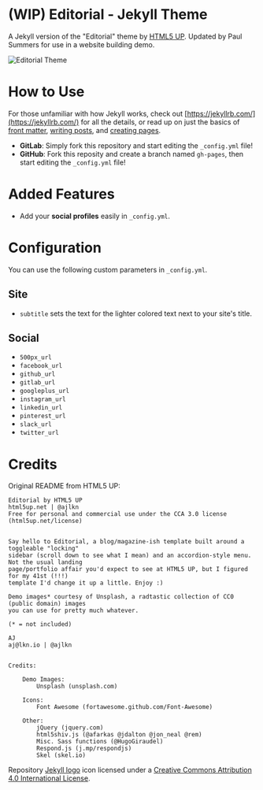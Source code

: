 # (WIP) Editorial - Jekyll Theme

A Jekyll version of the "Editorial" theme by [HTML5 UP](https://html5up.net/). Updated by Paul Summers for use in a website building demo.

![Editorial Theme](assets/images/screenshot.jpg "Editorial Theme")

# How to Use

For those unfamiliar with how Jekyll works, check out [https://jekyllrb.com/](https://jekyllrb.com/) for all the details,
or read up on just the basics of [front matter](https://jekyllrb.com/docs/frontmatter/), [writing posts](https://jekyllrb.com/docs/posts/),
and [creating pages](https://jekyllrb.com/docs/pages/).

- **GitLab**: Simply fork this repository and start editing the `_config.yml` file!
- **GitHub**: Fork this reposity and create a branch named `gh-pages`, then start editing the `_config.yml` file!

# Added Features

* Add your **social profiles** easily in `_config.yml`.

# Configuration

You can use the following custom parameters in `_config.yml`.

## Site
- `subtitle` sets the text for the lighter colored text next to your site's title.

## Social
- `500px_url`
- `facebook_url`
- `github_url`
- `gitlab_url`
- `googleplus_url`
- `instagram_url`
- `linkedin_url`
- `pinterest_url`
- `slack_url`
- `twitter_url`

# Credits

Original README from HTML5 UP:

```
Editorial by HTML5 UP
html5up.net | @ajlkn
Free for personal and commercial use under the CCA 3.0 license (html5up.net/license)


Say hello to Editorial, a blog/magazine-ish template built around a toggleable "locking"
sidebar (scroll down to see what I mean) and an accordion-style menu. Not the usual landing
page/portfolio affair you'd expect to see at HTML5 UP, but I figured for my 41st (!!!)
template I'd change it up a little. Enjoy :)

Demo images* courtesy of Unsplash, a radtastic collection of CC0 (public domain) images
you can use for pretty much whatever.

(* = not included)

AJ
aj@lkn.io | @ajlkn


Credits:

	Demo Images:
		Unsplash (unsplash.com)

	Icons:
		Font Awesome (fortawesome.github.com/Font-Awesome)

	Other:
		jQuery (jquery.com)
		html5shiv.js (@afarkas @jdalton @jon_neal @rem)
		Misc. Sass functions (@HugoGiraudel)
		Respond.js (j.mp/respondjs)
		Skel (skel.io)
```

Repository [Jekyll logo](https://github.com/jekyll/brand) icon licensed under a [Creative Commons Attribution 4.0 International License](http://choosealicense.com/licenses/cc-by-4.0/).
